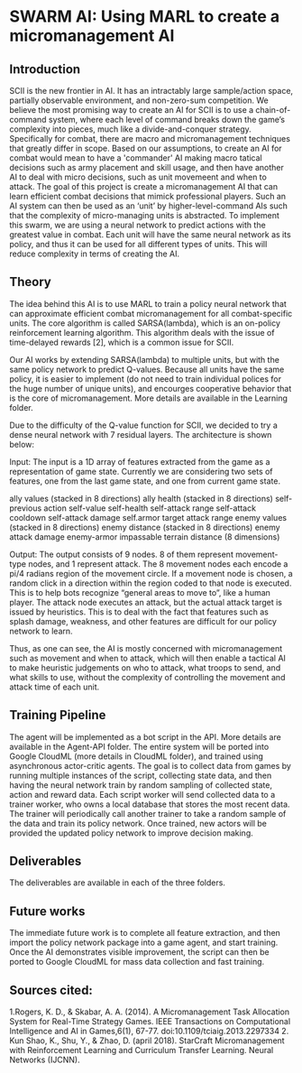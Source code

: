 # SWARM AI: Using MARL to create a micromanagement AI

## Introduction


SCII is the new frontier in AI. It has an intractably large sample/action space, partially observable environment, and non-zero-sum competition. We believe the most promising way to create an AI for SCII is to use a chain-of-command system, where each level of command breaks down the game’s complexity into pieces, much like a divide-and-conquer strategy. Specifically for combat, there are macro and micromanagement techniques that greatly differ in scope. Based on our assumptions, to create an AI for combat would mean to have a 'commander' AI making macro tatical decisions such as army placement and skill usage, and then have another AI to deal with micro decisions, such as unit movemeent and when to attack. The goal of this project is create a micromanagement AI that can learn efficient combat decisions that mimick professional players. Such an AI system can then be used as an ‘unit’ by higher-level-command AIs such that the complexity of micro-managing units is abstracted. To implement this swarm, we are using a neural network to predict actions with the greatest value in combat. Each unit will have the same neural network as its policy, and thus it can be used for all different types of units. This will reduce complexity in terms of creating the AI.

## Theory

The idea behind this AI is to use MARL to train a policy neural network that can approximate efficient combat micromanagement for all combat-specific units. The core algorithm is called SARSA(lambda), which is an on-policy reinforcement learning algorithm. This algorithm deals with the issue of time-delayed rewards [2], which is a common issue for SCII. 

Our AI works by extending SARSA(lambda) to multiple units, but with the same policy network to predict Q-values. Because all units have the same policy, it is easier to implement (do not need to train individual polices for the huge number of unique units), and encourges cooperative behavior that is the core of micromanagement. More details are available in the Learning folder.

Due to the difficulty of the Q-value function for SCII, we decided to try a dense neural network with 7 residual layers. The architecture is shown below:

Input:
The input is a 1D array of features extracted from the game as a representation of game state. Currently we are considering two sets of features, one from the last game state, and one from current game state.

ally values (stacked in 8 directions)
ally health (stacked in 8 directions)
self-previous action
self-value
self-health
self-attack range
self-attack cooldown
self-attack damage
self.armor
target attack range
enemy values (stacked in 8 directions)
enemy distance (stacked in 8 directions)
enemy attack damage
enemy-armor
impassable terrain distance (8 dimensions)

Output:
The output consists of 9 nodes. 8 of them represent movement-type nodes, and 1 represent attack. The 8 movement nodes each encode a pi/4 radians region of the movement circle. If a movement node is chosen, a random click in a direction within the region coded to that node is executed. This is to help bots recognize “general areas to move to”, like a human player. The attack node executes an attack, but the actual attack target is issued by heuristics. This is to deal with the fact that features such as splash damage, weakness, and other features are difficult for our policy network to learn.

Thus, as one can see, the AI is mostly concerned with micromanagement such as movement and when to attack, which will then enable a tactical AI to make heuristic judgements on who to attack, what troops to send, and what skills to use, without the complexity of controlling the movement and attack time of each unit.

## Training Pipeline

The agent will be implemented as a bot script in the API. More details are available in the Agent-API folder. The entire system will be ported into Google CloudML (more details in CloudML folder), and trained using asynchronous actor-critic agents. The goal is to collect data from games by running multiple instances of the script, collecting state data, and then having the neural network train by random sampling of collected state, action and reward data. Each script worker will send collected data to a trainer worker, who owns a local database that stores the most recent data. The trainer will periodically call another trainer to take a random sample of the data and train its policy network. Once trained, new actors will be provided the updated policy network to improve decision making.

## Deliverables

The deliverables are available in each of the three folders.

## Future works

The immediate future work is to complete all feature extraction, and then import the policy network package into a game agent, and start training. Once the AI demonstrates visible improvement, the script can then be ported to Google CloudML for mass data collection and fast training.

## Sources cited:

1.Rogers, K. D., & Skabar, A. A. (2014). A Micromanagement Task Allocation System for Real-Time Strategy Games. IEEE Transactions on Computational Intelligence and AI in Games,6(1), 67-77. doi:10.1109/tciaig.2013.2297334
2. Kun Shao, K., Shu, Y., & Zhao, D. (april 2018). StarCraft Micromanagement with Reinforcement Learning and Curriculum Transfer Learning. Neural Networks (IJCNN).